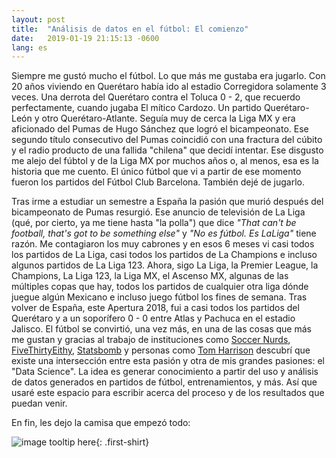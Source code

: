 ```yaml
---
layout: post
title:  "Análisis de datos en el fútbol: El comienzo"
date:   2019-01-19 21:15:13 -0600
lang: es
---
```

Siempre me gustó mucho el fútbol. Lo que más me gustaba era jugarlo. Con 20 años viviendo en Querétaro había ido al estadio Corregidora solamente 3 veces. Una derrota del Querétaro contra el Toluca 0 - 2, que recuerdo perfectamente, cuando jugaba El mítico Cardozo. Un partido Querétaro-León y otro Querétaro-Atlante. Seguía muy de cerca la Liga MX y era aficionado del Pumas de Hugo Sánchez que logró el bicampeonato. Ese segundo título consecutivo del Pumas coincidió con una fractura del cúbito y el radio producto de una fallida "chilena" que decidí intentar. Ese disgusto me alejo del fúbtol y de la Liga MX por muchos años o, al menos, esa es la historia que me cuento. El único fútbol que vi a partir de ese momento fueron los partidos del Fútbol Club Barcelona. También dejé de jugarlo.

Tras irme a estudiar un semestre a España la pasión que murió después del bicampeonato de Pumas resurgió. Ese anuncio de televisión de La Liga (qué, por cierto, ya me tiene hasta "la polla") que dice *"That can't be football, that's got to be something else"* y *"No es fútbol. Es LaLiga"* tiene razón. Me contagiaron los muy cabrones y en esos 6 meses vi casi todos los partidos de La Liga, casi todos los partidos de La Champions e incluso algunos partidos de La Liga 123. Ahora, sigo La Liga, la Premier League, la Champions, La Liga 123, la Liga MX, el Ascenso MX, algunas de las múltiples copas que hay, todos los partidos de cualquier otra liga dónde juegue algún Mexicano e incluso juego fútbol los fines de semana. Tras volver de España, este Apertura 2018, fui a casi todos los partidos del Querétaro y a un soporífero 0 - 0 entre Atlas y Pachuca en el estadio Jalisco. El fútbol se convirtió, una vez más, en una de las cosas que más me gustan y gracias al trabajo de instituciones como [Soccer Nurds](https://www.soccernurds.com), [FiveThirtyEithy](https://fivethirtyeight.com), [Statsbomb](https://statsbomb.com) y personas como [Tom Harrison](https://twitter.com/tomh_36) descubrí que existe una intersección entre esta pasión y otra de mis grandes pasiones: el "Data Science". La idea es generar conocimiento a partir del uso y análisis de datos generados en partidos de fútbol, entrenamientos, y más. Así que usaré este espacio para escribir acerca del proceso y de los resultados que puedan venir. 


En fin, les dejo la camisa que empezó todo:

![image tooltip here](/assets/img/firstShirt.png 'Primer camisa de fútbol del primer equipo de Diego'){: .first-shirt}